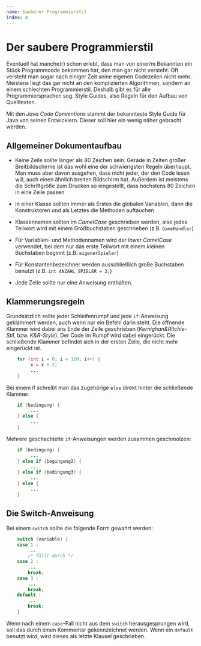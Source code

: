 ```yaml
---
name: Sauberer Programmierstil
index: 4
---
```


# Der saubere Programmierstil

Eventuell hat manche(r) schon erlebt, dass man von einer/m Bekannten ein
Stück Programmcode bekommen hat, den man gar nicht versteht. Oft
versteht man sogar nach einiger Zeit seine eigenen Codezeilen nicht
mehr. Meistens liegt das gar nicht an den komplizierten Algorithmen,
sondern an einem schlechten Programmierstil. Deshalb gibt es für alle
Programmiersprachen sog. Style Guides, also Regeln für den Aufbau von
Quelltexten.

Mit den *Java Code Conventions* stammt der bekannteste Style Guide für
Java von seinen Entwicklern. Dieser soll hier ein wenig näher gebracht
werden.

## Allgemeiner Dokumentaufbau

-   Keine Zeile sollte länger als 80 Zeichen sein. Gerade in Zeiten
    großer Breitbildschirme ist das wohl eine der schwierigsten Regeln
    überhaupt. Man muss aber davon ausgehen, dass nicht jeder, der den
    Code lesen will, auch einen ähnlich breiten Bildschirm hat. Außerdem
    ist meistens die Schriftgröße zum Drucken so eingestellt, dass
    höchstens 80 Zeichen in eine Zeile passen

-   In einer Klasse sollten immer als Erstes die globalen Variablen,
    dann die Konstruktoren und als Letztes die Methoden auftauchen

-   Klassennamen sollten im *CamelCase* geschrieben werden, also jedes
    Teilwort wird mit einem Großbuchstaben geschrieben (z.B.
    `GameHandler`)

-   Für Variablen- und Methodennamen wird der *lower CamelCase*
    verwendet, bei dem nur das erste Teilwort mit einem kleinen
    Buchstaben beginnt (z.B. `eigenerSpieler`)

-   Für Konstantenbezeichner werden ausschließlich große Buchstaben
    benutzt (z.B. `int ANZAHL_SPIELER = 2;`)

-   Jede Zeile sollte nur eine Anweisung enthalten.

## Klammerungsregeln

Grundsätzlich sollte jeder Schleifenrumpf und jede `if`-Anweisung
geklammert werden, auch wenn nur ein Befehl darin steht. Die öffnende
Klammer wird dabei ans Ende der Zeile geschrieben
(*Kernighan&Ritchie-Stil*, bzw. *K&R-Style*). Der Code im Rumpf wird
dabei eingerückt. Die schließende Klammer befindet sich in der ersten
Zeile, die nicht mehr eingerückt ist.

```java
    for (int i = 0; i < 110; i++) {
         x = x + 2;
         ...
    }
```

Bei einem if schreibt man das zugehörige `else` direkt hinter die
schließende Klammer:

```java
    if (bedingung) {
         ...
    } else {
         ...
    }
```

Mehrere geschachtelte `if`-Anweisungen werden zusammen geschmolzen:

```java
    if (bedingung) {
         ...
    } else if (begingung2) {
         ...
    } else if (bedingung3) {
         ...
    } else {
         ...
    }
```

## Die Switch-Anweisung

Bei einem `switch` sollte die folgende Form gewahrt werden:

```java
    switch (variable) {
    case 1 :
        ...
        /* fällt durch */
    case 2 :
        ...
        break;
    case 3 :
        ...
        break;
    default :
        ...
        break;
    }
```

Wenn nach einem `case`-Fall nicht aus dem `switch` herausgesprungen
wird, soll das durch einen Kommentar gekennzeichnet werden. Wenn ein
`default` benutzt wird, wird dieses als letzte Klausel geschrieben.